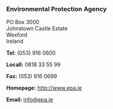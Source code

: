 ###  Environmental Protection Agency

PO Box 3000  
Johnstown Castle Estate  
Wexford  
Ireland

**Tel:** (053) 916 0600

**Locall:** 0818 33 55 99

**Fax:** (053) 916 0699

**Homepage:** [ http://www.epa.ie ](http://www.epa.ie)

**Email:** [ info@epa.ie ](mailto:info@epa.ie)
